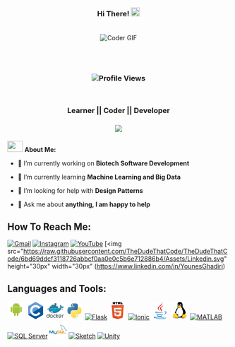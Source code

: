 <div align="center">

### Hi There! <img src="https://github.com/TheDudeThatCode/TheDudeThatCode/blob/master/Assets/Hi.gif?raw=true" width="20" height="20" />

<img alt="Coder GIF" src="https://miro.medium.com/max/1360/0*7Q3yvSIv_t0ioJ-Z.gif" height="250" width="auto" style="margin: 20px 0;" />

### <img src="https://komarev.com/ghpvc/?username=Younesgh97&label=Profile%20views&color=000000&style=plastic" alt="Profile Views" style="margin: 30px 0">

### <p>Learner || Coder || Developer</p>

### <img src="https://github-profile-trophy.vercel.app/?username=Younes-Ghadiri&theme=dracula">

</div>

<div style="margin-bottom: 20px;">

<img src="https://github.com/TheDudeThatCode/TheDudeThatCode/blob/master/Assets/Developer.gif?raw=true" height="25" width="35" /> **About Me:**

- 🔭 I’m currently working on **Biotech Software Development**

- 🌱 I’m currently learning **Machine Learning and Big Data**

- 🤝 I’m looking for help with **Design Patterns**

- 💬 Ask me about **anything, I am happy to help**

</div>

## How To Reach Me:

[<img src="https://raw.githubusercontent.com/gauravghongde/social-icons/9d939e1c5b7ea4a24ac39c3e4631970c0aa1b920/SVG/Color/Gmail.svg" alt="Gmail" height="30" width="30">](mailto:younesghadiri4@gmail.com)
[<img src="https://raw.githubusercontent.com/gauravghongde/social-icons/9d939e1c5b7ea4a24ac39c3e4631970c0aa1b920/SVG/Color/Instagram.svg" alt="Instagram" height="30" width="30">](https://instagram.com/Younes.Ghadiri.97)
[<img src="https://raw.githubusercontent.com/gauravghongde/social-icons/9d939e1c5b7ea4a24ac39c3e4631970c0aa1b920/SVG/Color/Youtube.svg" alt="YouTube" height="30" width="30">](https://www.youtube.com/Younes.Ghadiri.97)
[<img src="https://raw.githubusercontent.com/TheDudeThatCode/TheDudeThatCode/6bd69ddcf3118726abbcf0aa0e0c5b6e712886b4/Assets/Linkedin.svg" height="30px" width="30px" (https://www.linkedin.com/in/YounesGhadiri)

## Languages and Tools:

[<img src="https://raw.githubusercontent.com/devicons/devicon/master/icons/android/android-original-wordmark.svg" alt="Android" width="40" height="40">](https://developer.android.com)
[<img src="https://raw.githubusercontent.com/devicons/devicon/master/icons/c/c-original.svg" alt="C" width="40" height="40">](https://www.cprogramming.com/)
[<img src="https://raw.githubusercontent.com/devicons/devicon/master/icons/docker/docker-original-wordmark.svg" alt="Docker" width="40" height="40">](https://www.docker.com/)
[<img src="https://raw.githubusercontent.com/devicons/devicon/master/icons/python/python-original.svg" alt="Python" width="40" height="40">](https://www.python.org)
[<img src="https://www.vectorlogo.zone/logos/pocoo_flask/pocoo_flask-icon.svg" alt="Flask" width="40" height="40">](https://flask.palletsprojects.com/)
[<img src="https://raw.githubusercontent.com/devicons/devicon/master/icons/html5/html5-original-wordmark.svg" alt="HTML5" width="40" height="40">](https://www.w3.org/html/)
[<img src="https://upload.wikimedia.org/wikipedia/commons/d/d1/Ionic_Logo.svg" alt="Ionic" width="40" height="40">](https://ionicframework.com)
[<img src="https://raw.githubusercontent.com/devicons/devicon/master/icons/java/java-original.svg" alt="Java" width="40" height="40">](https://www.java.com)
[<img src="https://raw.githubusercontent.com/devicons/devicon/master/icons/linux/linux-original.svg" alt="Linux" width="40" height="40">](https://www.linux.org/)
[<img src="https://upload.wikimedia.org/wikipedia/commons/2/21/Matlab_Logo.png" alt="MATLAB" width="40" height="40">](https://www.mathworks.com/)
[<img src="https://www.svgrepo.com/show/303229/microsoft-sql-server-logo.svg" alt="SQL Server" width="40" height="40">](https://www.microsoft.com/en-us/sql-server)
[<img src="https://raw.githubusercontent.com/devicons/devicon/master/icons/mysql/mysql-original-wordmark.svg" alt="MySQL" width="40" height="40">](https://www.mysql.com/)
[<img src="https://www.vectorlogo.zone/logos/sketchapp/sketchapp-icon.svg" alt="Sketch" width="40" height="40">](https://www.sketch.com/)
[<img src="https://www.vectorlogo.zone/logos/unity3d/unity3d-icon.svg" alt="Unity" width="40" height="40">](https://unity.com/)
